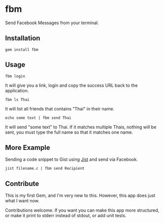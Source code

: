 fbm
===

Send Facebook Messages from your terminal.


Installation
------------

    gem install fbm


Usage
-----

    fbm login

It will give you a link, login and copy the success URL back to the application.

    fbm ls Thai

It will list all friends that contains "Thai" in their name.

    echo some text | fbm send Thai

It will send "some text" to Thai. If it matches multiple Thais, nothing will be sent, you must type the full name so that
it matches one name.


More Example
------------

Sending a code snippet to Gist using [Jist](https://github.com/ConradIrwin/jist) and send via Facebook.

    jist filename.c | fbm send Recipient


Contribute
----------
This is my first Gem, and I'm very new to this. However, this app does just what I want now.

Contributions welcome. If you want you can make this app more structured, or make it print to stderr instead of stdout, or add unit tests.



